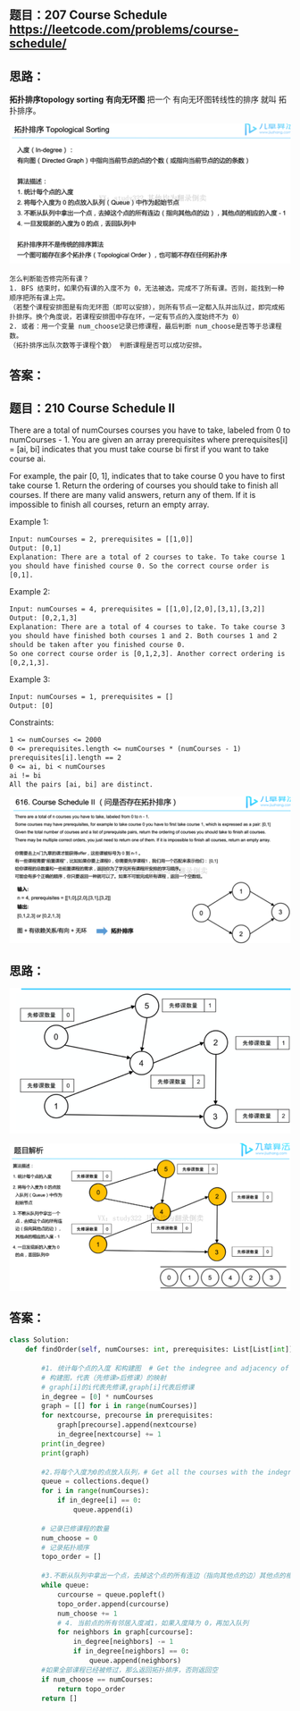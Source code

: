 ## 题目：207 Course Schedule https://leetcode.com/problems/course-schedule/

## 思路：
**拓扑排序topology sorting**  **有向无环图**  把一个 有向无环图转线性的排序 就叫 拓扑排序。

![s](https://github.com/SSRRBB/Leetcode/blob/main/Images/87.png)

```
怎么判断能否修完所有课？
1. BFS 结束时，如果仍有课的入度不为 0，无法被选，完成不了所有课。否则，能找到一种顺序把所有课上完。
（若整个课程安排图是有向无环图（即可以安排），则所有节点一定都入队并出队过，即完成拓扑排序。换个角度说，若课程安排图中存在环，一定有节点的入度始终不为 0）
2. 或者：用一个变量 num_choose记录已修课程，最后判断 num_choose是否等于总课程数。
（拓扑排序出队次数等于课程个数） 判断课程是否可以成功安排。
```
## 答案：


## 题目：210 Course Schedule II
There are a total of numCourses courses you have to take, labeled from 0 to numCourses - 1. You are given an array prerequisites where prerequisites[i] = [ai, bi] indicates that you must take course bi first if you want to take course ai.

For example, the pair [0, 1], indicates that to take course 0 you have to first take course 1.
Return the ordering of courses you should take to finish all courses. If there are many valid answers, return any of them. If it is impossible to finish all courses, return an empty array.


Example 1:
```
Input: numCourses = 2, prerequisites = [[1,0]]
Output: [0,1]
Explanation: There are a total of 2 courses to take. To take course 1 you should have finished course 0. So the correct course order is [0,1].
```
Example 2:
```
Input: numCourses = 4, prerequisites = [[1,0],[2,0],[3,1],[3,2]]
Output: [0,2,1,3]
Explanation: There are a total of 4 courses to take. To take course 3 you should have finished both courses 1 and 2. Both courses 1 and 2 should be taken after you finished course 0.
So one correct course order is [0,1,2,3]. Another correct ordering is [0,2,1,3].
```
Example 3:
```
Input: numCourses = 1, prerequisites = []
Output: [0]
```
Constraints:
```
1 <= numCourses <= 2000
0 <= prerequisites.length <= numCourses * (numCourses - 1)
prerequisites[i].length == 2
0 <= ai, bi < numCourses
ai != bi
All the pairs [ai, bi] are distinct.
```
![s](https://github.com/SSRRBB/Leetcode/blob/main/Images/84.png)
## 思路：
![s](https://github.com/SSRRBB/Leetcode/blob/main/Images/85.png)

![s](https://github.com/SSRRBB/Leetcode/blob/main/Images/86.png)

## 答案：
```python
class Solution:
    def findOrder(self, numCourses: int, prerequisites: List[List[int]]) -> List[int]:
      
        #1. 统计每个点的入度 和构建图  # Get the indegree and adjacency of every course.
        # 构建图，代表（先修课>后修课）的映射
        # graph[i]的i代表先修课,graph[i]代表后修课
        in_degree = [0] * numCourses
        graph = [[] for i in range(numCourses)]
        for nextcourse, precourse in prerequisites:
            graph[precourse].append(nextcourse)
            in_degree[nextcourse] += 1
        print(in_degree)
        print(graph)
        
        #2.将每个入度为0的点放入队列，# Get all the courses with the indegree of 0.
        queue = collections.deque()
        for i in range(numCourses):
            if in_degree[i] == 0:
                queue.append(i)

        # 记录已修课程的数量
        num_choose = 0
        # 记录拓扑顺序
        topo_order = []
        
        #3.不断从队列中拿出一个点，去掉这个点的所有连边（指向其他点的边）其他点的相应入度为 -1 # BFS TopSort.
        while queue:
            curcourse = queue.popleft()
            topo_order.append(curcourse)
            num_choose += 1
            # 4. 当前点的所有邻居入度减1，如果入度降为 0，再加入队列
            for neighbors in graph[curcourse]:
                in_degree[neighbors] -= 1
                if in_degree[neighbors] == 0:
                    queue.append(neighbors)
        #如果全部课程已经被修过，那么返回拓扑排序，否则返回空
        if num_choose == numCourses:
            return topo_order
        return []

```

